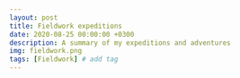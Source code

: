 ```yaml
---
layout: post
title: Fieldwork expeditions
date: 2020-08-25 00:00:00 +0300
description: A summary of my expeditions and adventures
img: fieldwork.png
tags: [Fieldwork] # add tag
---
```


